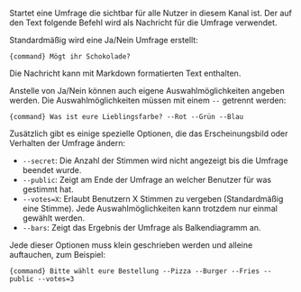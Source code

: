 Startet eine Umfrage die sichtbar für alle Nutzer in diesem Kanal ist. Der auf
den Text folgende Befehl wird als Nachricht für die Umfrage verwendet.

Standardmäßig wird eine Ja/Nein Umfrage erstellt:
```
{command} Mögt ihr Schokolade?
```
Die Nachricht kann mit Markdown formatierten Text enthalten.

Anstelle von Ja/Nein können auch eigene Auswahlmöglichkeiten angeben werden.
Die Auswahlmöglichkeiten müssen mit einem `--` getrennt werden:
```
{command} Was ist eure Lieblingsfarbe? --Rot --Grün --Blau
```
Zusätzlich gibt es einige spezielle Optionen, die das Erscheinungsbild oder
Verhalten der Umfrage ändern:

- `--secret`: Die Anzahl der Stimmen wird nicht angezeigt bis die Umfrage beendet wurde.
- `--public`: Zeigt am Ende der Umfrage an welcher Benutzer für was gestimmt hat.
- `--votes=X`: Erlaubt Benutzern X Stimmen zu vergeben (Standardmäßig eine Stimme). Jede Auswahlmöglichkeiten kann trotzdem nur einmal gewählt werden.
- `--bars`: Zeigt das Ergebnis der Umfrage als Balkendiagramm an.

Jede dieser Optionen muss klein geschrieben werden und alleine auftauchen, zum Beispiel: 
```
{command} Bitte wählt eure Bestellung --Pizza --Burger --Fries --public --votes=3
```
